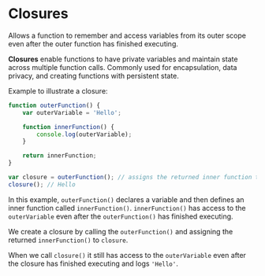 # Closures

Allows a function to remember and access variables from its outer scope even after the outer function has finished executing. 

**Closures** enable functions to have private variables and maintain state across multiple function calls. Commonly used for encapsulation, data privacy, and creating functions with persistent state.

Example to illustrate a closure:

```javascript
function outerFunction() {
    var outerVariable = 'Hello';

    function innerFunction() {
        console.log(outerVariable);
    }

    return innerFunction;
}

var closure = outerFunction(); // assigns the returned inner function to a variable
closure(); // Hello
```

In this example, `outerFunction()` declares a variable and then defines an inner function called `innerFunction()`. `innerFunction()` has access to the `outerVariable` even after the `outerFunction()` has finished executing. 

We create a closure by calling the `outerFunction()` and assigning the returned `innerFunction()` to `closure`. 

When we call `closure()` it still has access to the `outerVariable` even after the closure has finished executing and logs `'Hello'`.